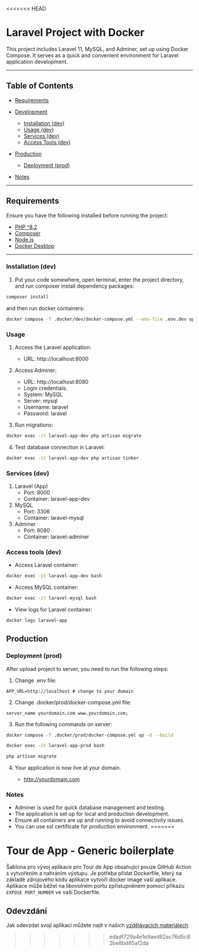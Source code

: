 <<<<<<< HEAD
# Laravel Project with Docker

This project includes Laravel 11, MySQL, and Adminer, set up using Docker Compose. It serves as a quick and convenient environment for Laravel application development.

---

## Table of Contents

- [Requirements](#requirements)


- [Development](#development)
  - [Installation (dev)](#installation-dev)
  - [Usage (dev)](#usage)
  - [Services (dev)](#services-dev)
  - [Access Tools (dev)](#access-tools-dev)


- [Production](#production)
  - [Deployment (prod)](#deployment-prod)


- [Notes](#notes)

---

## Requirements

Ensure you have the following installed before running the project:

- [PHP ^8.2](https://www.php.net/downloads.php)
- [Composer](https://getcomposer.org)
- [Node.js](https://nodejs.org)
- [Docker Desktop](https://www.docker.com/)

---

### Installation (dev)

1. Put your code somewhere, open terminal, enter the project directory, and run composer install dependency packages:

```bash
composer install
```

and then run docker containers:

```bash
docker compose -f .docker/dev/docker-compose.yml --env-file .env.dev up -d --build
```

### Usage

1.	Access the Laravel application:
	- URL: http://localhost:8000

2.	Access Adminer:
	- URL: http://localhost:8080
	- Login credentials:
	- System: MySQL
	- Server: mysql
	- Username: laravel
	- Password: laravel

3.	Run migrations:

```bash
docker exec -it laravel-app-dev php artisan migrate
```

4.	Test database connection in Laravel:

```bash
docker exec -it laravel-app-dev php artisan tinker
```

### Services (dev)

1. Laravel (App)
    - Port: 8000
	- Container: laravel-app-dev
2. MySQL
	- Port: 3306
	- Container: laravel-mysql
3. Adminer
	- Port: 8080
	- Container: laravel-adminer

### Access tools (dev)

- Access Laravel container:

```bash
docker exec -it laravel-app-dev bash
```

- Access MySQL container:

```bash
docker exec -it laravel-mysql bash
```

- View logs for Laravel container:

```bash
docker logs laravel-app
```

## Production

### Deployment (prod)

After upload project to server, you need to run the following steps:

1. Change .env file: 

```dotenv
APP_URL=http://localhost # change to your domain
```

2. Change .docker/prod/docker-compose.yml file:

```nginx configuration
server_name yourdomain.com www.yourdomain.com;
```

3. Run the following commands on server:

```bash
docker compose -f .docker/prod/docker-compose.yml up -d --build
```

```bash
docker exec -it laravel-app-prod bash
```

```bash
php artisan migrate
```

4. Your application is now live at your domain.

    - http://yourdomain.com

### Notes

- Adminer is used for quick database management and testing.
- The application is set up for local and production development.
- Ensure all containers are up and running to avoid connectivity issues.
- You can use ssl certificate for production environment.
=======
# Tour de App - Generic boilerplate

Šablona pro vývoj aplikace pro Tour de App obsahující pouze GitHub Action s vytvořením a nahráním výstupu.
Je potřeba přidat Dockerfile, který na základě zdrojového kódu aplikace vytvoří docker image vaší aplikace. 
Aplikace může běžet na libovolném portu zpřístupněném pomocí příkazu `EXPOSE PORT_NUMBER` ve vaší Dockerfile.

## Odevzdání

Jak odevzdat svojí aplikaci můžete najít v našich [vzdělávacích materiálech](https://tourde.app/vzdelavaci-materialy/jak-odevzdavat)
>>>>>>> edadf729a4e1e9aed92ac76d5c82be8bd85af2da
